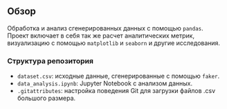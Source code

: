 ## Обзор

Обработка и анализ сгенерированных данных с помощью `pandas`. Проект включает в себя так же расчет аналитических метрик, визуализацию с помощью `matplotlib` и `seaborn` и другие исследования.

### Структура репозитория

- `dataset.csv`: исходные данные, сгенерированные с помощью `faker`.
- `data_analysis.ipynb`: Jupyter Notebook с анализом данных.
- `.gitattributes`: настройка поведения Git для загрузки файлов .csv большого размера.
